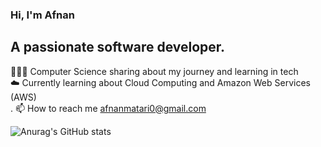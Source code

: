 ### Hi, I'm Afnan

## A passionate software developer.<br/>
👩🏻‍💻 Computer Science sharing about my journey and learning in tech<br/>
☁️ Currently learning about Cloud Computing and Amazon Web Services (AWS)<br/>.
📫 How to reach me afnanmatari0@gmail.com

![Anurag's GitHub stats](https://github-readme-stats.vercel.app/api?username=Afnan112&show_icons=true&theme=radical)
<!---
Afnan112/Afnan112 is a ✨ special ✨ repository because its `README.md` (this file) appears on your GitHub profile.
You can click the Preview link to take a look at your changes.
--->
